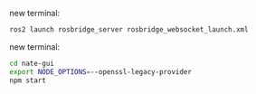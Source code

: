 new terminal:
```bash
ros2 launch rosbridge_server rosbridge_websocket_launch.xml 
```

new terminal:
```bash
cd nate-gui
export NODE_OPTIONS=--openssl-legacy-provider
npm start
```
